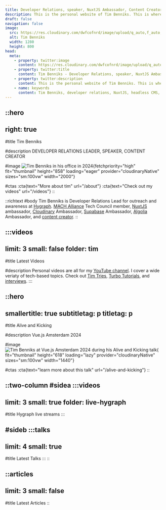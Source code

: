 ```yaml
---
title: Developer Relations, speaker, NuxtJS Ambassador, Content Creator
description: This is the personal website of Tim Benniks. This is where you can find my public speaking schedule and my videos.
draft: false
navigation: false
image:
  src: https://res.cloudinary.com/dwfcofnrd/image/upload/q_auto,f_auto,w_1280/Presskit/tim_aug_2023_no_logo.png
  alt: Tim Benniks
  width: 1280
  height: 800
head:
  meta:
    - property: twitter:image
      content: https://res.cloudinary.com/dwfcofnrd/image/upload/q_auto,f_auto,w_1280/Presskit/tim_aug_2023_no_logo.png
    - property: twitter:title
      content: Tim Benniks - Developer Relations, speaker, NuxtJS Ambassador, Content Creator
    - property: twitter:description
      content: This is the personal website of Tim Benniks. This is where you can find my public speaking schedule and my videos.
    - name: keywords
      content: Tim Benniks, developer relations, NuxtJS, headless CMS, Cloudinary integration, developer advocacy.
---
```


::hero
---
right: true
---
#title
Tim Benniks

#description
DEVELOPER RELATIONS LEADER, SPEAKER, CONTENT CREATOR

#image
![Tim Benniks in his office in 2024](/website/tim-latest.png){fetchpriority="high" fit="thumbnail" height="858" loading="eager" provider="cloudinaryNative" sizes="sm:100vw" width="2000"}

#ctas
:cta{text="More about tim" url="/about"}
:cta{text="Check out my videos" url="/videos"}
::

::richtext
#body
Tim Benniks is Developer Relations Lead for outreach and awareness at [Hygraph](https://hygraph.com "https://hygraph.com"). [MACH Alliance](https://machalliance.com "https://machalliance.com") Tech Council member, [NuxtJS](https://nuxt.com "https://nuxt.com") ambassador, [Cloudinary](https://cloudinary.com "https://cloudinary.com") Ambassador, [Supabase](https://supabase.com "https://supabase.com") Ambassador, [Algolia](https://algolia.com "https://algolia.com") Ambassador, and [content creator](https://youtube.com/timbenniks "https://youtube.com/timbenniks").
::

:::videos
---
limit: 3
small: false
folder: tim
---
#title
Latest Videos

#description
Personal videos are all for my [YouTube channel](https://youtube.com/timbenniks). I cover a wide veriaty of tech-based topics. Check out [Tim Tries](https://www.youtube.com/playlist?list=PLcoeeDyxakhXyFLClseMeaM00AY2pQpry), [Turbo Tutorials](https://www.youtube.com/watch?v=NPSe6yqQzKI&list=PLcoeeDyxakhUv802CBJ-aWCW7Md2aNk3n), and [interviews](https://www.youtube.com/playlist?list=PLcoeeDyxakhWftd_LrcIx6b9Hxe0HLQdW).
:::


::hero
---
smallertitle: true
subtitletag: p
titletag: p
---
#title
Alive and Kicking

#description
Vue.js Amsterdam 2024

#image
![Tim Benniks at Vue.js Amsterdam 2024 during his Alive and Kicking talk](/website/tim-vueams.jpg){ fit="thumbnail" height="618" loading="lazy" provider="cloudinaryNative" sizes="sm:100vw" width="1440"}

#ctas
:cta{text="learn more about this talk" url="/alive-and-kicking"}
::

::two-column
#sidea
  :::videos
  ---
  limit: 3
  small: true
  folder: live-hygraph
  ---
  #title
  Hygraph live streams
  :::

#sideb
  :::talks
  ---
  limit: 4
  small: true
  ---
  #title
  Latest Talks
  :::
::

::articles
---
limit: 3
small: false
---
#title
Latest Articles
::
